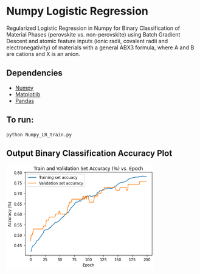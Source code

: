 # Numpy Logistic Regression

Regularized Logistic Regression in Numpy for Binary Classification of Material Phases (perovskite vs. non-perovskite) using Batch Gradient Descent and atomic feature inputs (ionic radii, covalent radii and electronegativity) of materials with a general ABX3 formula, where A and B are cations and X is an anion.

## Dependencies

- [Numpy](https://anaconda.org/conda-forge/numpy)
- [Matplotlib](https://anaconda.org/conda-forge/matplotlib)
- [Pandas](https://anaconda.org/conda-forge/pandas)

## To run:
```
python Numpy_LR_train.py 
```

## Output Binary Classification Accuracy Plot

![Alt text](/images/LR_plots.png)
